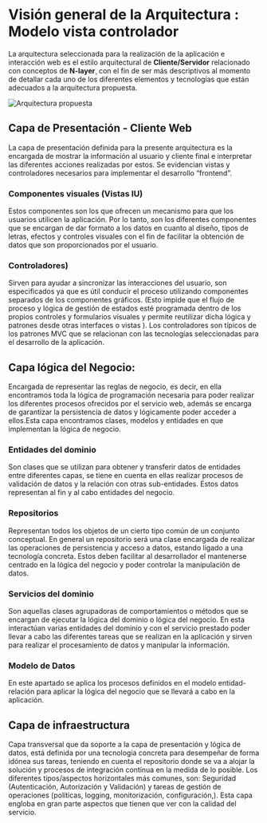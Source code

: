 # Visión general de la Arquitectura : Modelo vista controlador
La arquitectura seleccionada para la realización de la aplicación e interacción web es el estilo arquitectural de 
**Cliente/Servidor** relacionado con conceptos de **N-layer**¸ con el fin de ser más descriptivos al momento de detallar 
cada uno de los diferentes elementos y tecnologías que están adecuados a la arquitectura propuesta.

![Arquitectura propuesta](https://eafitrequisitos.s3.us-east-2.amazonaws.com/arquitectura_propuesta.png)

## Capa de Presentación - Cliente Web

La capa de presentación definida para la presente arquitectura es la encargada de mostrar la información al usuario y cliente 
final e interpretar las diferentes acciones realizadas por estos. Se evidencian vistas y controladores necesarios 
para implementar el desarrollo “frontend”.

### Componentes visuales (Vistas IU)
Estos componentes son los que ofrecen un mecanismo para que los usuarios utilicen la aplicación. Por lo tanto, son los 
diferentes componentes que se encargan de dar formato a los datos en cuanto al diseño, tipos de letras, efectos y controles 
visuales con el fin de facilitar la obtención de datos que son proporcionados por el usuario.

### Controladores)
Sirven para ayudar a sincronizar las interacciones del usuario, 
son especificados ya que es útil conducir el proceso utilizando componentes separados de los componentes gráficos. 
(Esto impide que el flujo de proceso y lógica de gestión de estados esté programada dentro de los propios controles y 
formularios visuales y permite reutilizar dicha lógica y patrones desde otras interfaces o vistas ). 
Los controladores son típicos de los patrones MVC que se relacionan con las tecnologías seleccionadas 
para el desarrollo de la aplicación.

## Capa lógica del Negocio:

Encargada de representar las reglas de negocio, es decir, en ella encontramos toda la lógica de programación necesaria 
para poder realizar los diferentes procesos ofrecidos por el servicio web, además se encarga de garantizar 
la persistencia de datos y lógicamente poder acceder a ellos.Esta capa encontramos clases, modelos y entidades 
en que implementan la lógica de negocio. 

### Entidades del dominio
Son clases que se utilizan para obtener y transferir datos de entidades entre diferentes capas, se tiene en cuenta en ellas 
realizar procesos de validación de datos y la relación con otras sub-entidades. Estos datos representan al fin y al cabo 
entidades del negocio.

### Repositorios
Representan todos los objetos de un cierto tipo común de un conjunto conceptual. En general un repositorio será una clase 
encargada de realizar las operaciones de persistencia y acceso a datos, estando ligado a una tecnología concreta. 
Estos deben facilitar al desarrollador el mantenerse centrado en la lógica del negocio y poder controlar la manipulación de 
datos.

### Servicios del dominio
Son aquellas clases agrupadoras de comportamientos o métodos que se encargan de ejecutar la lógica del dominio o lógica 
del negocio. En esta interactúan varias entidades del dominio y con el servicio prestado poder llevar a cabo las diferentes 
tareas que se realizan en la aplicación y sirven para realizar el procesamiento de datos y manipular la información.

### Modelo de Datos
En este apartado se aplica los procesos definidos en el modelo entidad-relación para aplicar la lógica 
del negocio que se llevará a cabo en la aplicación.

## Capa de infraestructura

Capa transversal que da soporte a la capa de presentación y lógica de datos, está definida por una tecnología concreta para 
desempeñar de forma idónea sus tareas, teniendo en cuenta el repositorio donde se va a alojar la solución y procesos de 
integración continua en la medida de lo posible. 
Los diferentes tipos/aspectos horizontales más comunes, son: Seguridad (Autenticación, Autorización y Validación) y tareas de 
gestión de operaciones (políticas, logging,  monitorización, configuración,). Esta capa engloba en gran parte aspectos que 
tienen que ver con la calidad del servicio. 

